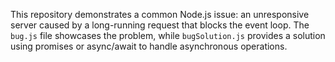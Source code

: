 This repository demonstrates a common Node.js issue: an unresponsive server caused by a long-running request that blocks the event loop. The `bug.js` file showcases the problem, while `bugSolution.js` provides a solution using promises or async/await to handle asynchronous operations.